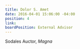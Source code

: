 ```yaml
---
title: Dolor S. Amet
date: 2016-04-01 15:06:00 -04:00
position: 4
link:
boardPosition: External Advisor
---
```


Sodales Auctor, *Magna*
